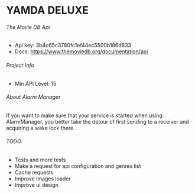 # YAMDA DELUXE

###### The Movie DB Api
- Api key: 3b4c65c3780fc1ef44ec5500b186d833
- Docs: https://www.themoviedb.org/documentation/api

###### Project Info
- Min API Level: 15

###### About Alarm Manager
If you want to make sure that your service is started when using AlarmManager,
you better take the detour of first sending
to a receiver and acquiring a wake lock there.

###### TODO:
- Tests and more tests
- Make a request for api configuration and genres list
- Cache requests
- Improve images loader
- Improve ui design
